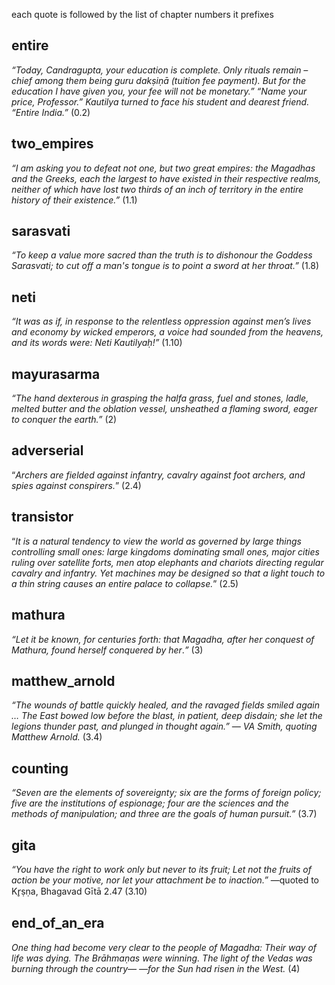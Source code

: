 each quote is followed by the list of chapter numbers it prefixes

## entire
_“Today, Candragupta, your education is complete. Only rituals remain – chief among them being guru dakṣiṇā (tuition fee payment). But for the education I have given you, your fee will not be monetary.” “Name your price, Professor.” Kautilya turned to face his student and dearest friend. “Entire India.”_
(0.2)
## two_empires
_“I am asking you to defeat not one, but two great empires: the Magadhas and the Greeks, each the largest to have existed in their respective realms, neither of which have lost two thirds of an inch of territory in the entire history of their existence.”_
(1.1)
## sarasvati
_“To keep a value more sacred than the truth is to dishonour the Goddess Sarasvati; to cut off a man's tongue is to point a sword at her throat.”_
(1.8)
## neti
_“It was as if, in response to the relentless oppression against men’s lives and economy by wicked emperors, a voice had sounded from the heavens, and its words were: Neti Kautilyaḥ!”_
(1.10)
## mayurasarma
_“The hand dexterous in grasping the halfa grass, fuel and stones, ladle, melted butter and the oblation vessel, unsheathed a flaming sword, eager to conquer the earth.”_
(2)
## adverserial
“_Archers are fielded against infantry, cavalry against foot archers, and spies against conspirers._”
(2.4)
## transistor
“_It is a natural tendency to view the world as governed by large things controlling small ones: large kingdoms dominating small ones, major cities ruling over satellite forts, men atop elephants and chariots directing regular cavalry and infantry. Yet machines may be designed so that a light touch to a thin string causes an entire palace to collapse._”
(2.5)
## mathura
_“Let it be known, for centuries forth: that Magadha, after her conquest of Mathura, found herself conquered by her_._”_
(3)
## matthew_arnold
_“The wounds of battle quickly healed, and the ravaged fields smiled again … The East bowed low before the blast, in patient, deep disdain; she let the legions thunder past, and plunged in thought again.” — VA Smith, quoting Matthew Arnold._
(3.4)
## counting
_“Seven are the elements of sovereignty; six are the forms of foreign policy; five are the institutions of espionage; four are the sciences and the methods of manipulation; and three are the goals of human pursuit.”_
(3.7)
## gita
_“You have the right to work only but never to its fruit; Let not the fruits of action be your motive, nor let your attachment be to inaction.”_ —quoted to Kr̥ṣṇa, Bhagavad Gītā 2.47
(3.10)

## end_of_an_era
_One thing had become very clear to the people of Magadha:_
_Their way of life was dying._
_The Brāhmaṇas were winning._
_The light of the Vedas was burning through the country—_
_—for the Sun had risen in the West._
(4)